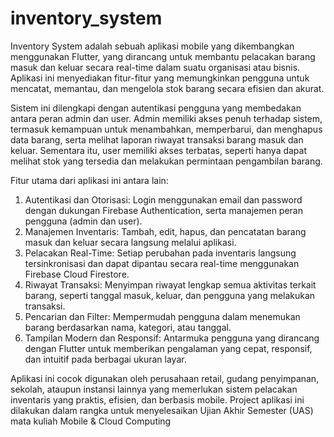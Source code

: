 # inventory_system
Inventory System adalah sebuah aplikasi mobile yang dikembangkan menggunakan Flutter, yang dirancang untuk membantu pelacakan barang masuk dan keluar secara real-time dalam suatu organisasi atau bisnis. Aplikasi ini menyediakan fitur-fitur yang memungkinkan pengguna untuk mencatat, memantau, dan mengelola stok barang secara efisien dan akurat.

Sistem ini dilengkapi dengan autentikasi pengguna yang membedakan antara peran admin dan user. Admin memiliki akses penuh terhadap sistem, termasuk kemampuan untuk menambahkan, memperbarui, dan menghapus data barang, serta melihat laporan riwayat transaksi barang masuk dan keluar. Sementara itu, user memiliki akses terbatas, seperti hanya dapat melihat stok yang tersedia dan melakukan permintaan pengambilan barang.

Fitur utama dari aplikasi ini antara lain:
1. Autentikasi dan Otorisasi: Login menggunakan email dan password dengan dukungan Firebase Authentication, serta manajemen peran pengguna (admin dan user).
2. Manajemen Inventaris: Tambah, edit, hapus, dan pencatatan barang masuk dan keluar secara langsung melalui aplikasi.
3. Pelacakan Real-Time: Setiap perubahan pada inventaris langsung tersinkronisasi dan dapat dipantau secara real-time menggunakan Firebase Cloud Firestore.
4. Riwayat Transaksi: Menyimpan riwayat lengkap semua aktivitas terkait barang, seperti tanggal masuk, keluar, dan pengguna yang melakukan transaksi.
5. Pencarian dan Filter: Mempermudah pengguna dalam menemukan barang berdasarkan nama, kategori, atau tanggal.
6. Tampilan Modern dan Responsif: Antarmuka pengguna yang dirancang dengan Flutter untuk memberikan pengalaman yang cepat, responsif, dan intuitif pada berbagai ukuran layar.

Aplikasi ini cocok digunakan oleh perusahaan retail, gudang penyimpanan, sekolah, ataupun instansi lainnya yang memerlukan sistem pelacakan inventaris yang praktis, efisien, dan berbasis mobile. Project aplikasi ini dilakukan dalam rangka untuk menyelesaikan Ujian Akhir Semester (UAS) mata kuliah Mobile & Cloud Computing
